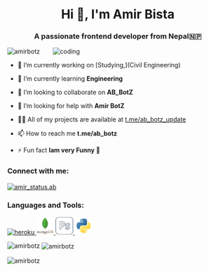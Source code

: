 <h1 align="center">Hi 👋, I'm Amir Bista</h1>
<h3 align="center">A passionate frontend developer from Nepal🇳🇵</h3>

<img align="right" alt="coding" width="400" src="https://gifdb.com/images/high/animated-man-computer-coding-nae6mec378lsg1i3.gif">

<p align="left"> <img src="https://komarev.com/ghpvc/?username=amirbotz&label=Profile%20views&color=0e75b6&style=flat" alt="amirbotz" /> </p>

- 🔭 I’m currently working on [Studying,](Civil Engineering)

- 🌱 I’m currently learning **Engineering**

- 👯 I’m looking to collaborate on **AB_BotZ**

- 🤝 I’m looking for help with **Amir BotZ**

- 👨‍💻 All of my projects are available at [t.me/ab_botz_update](t.me/ab_botz_update)

- 📫 How to reach me **t.me/ab_botz**

- ⚡ Fun fact **Iam very Funny 🤣**

<h3 align="left">Connect with me:</h3>
<p align="left">
<a href="https://instagram.com/amir_status.ab" target="blank"><img align="center" src="https://raw.githubusercontent.com/rahuldkjain/github-profile-readme-generator/master/src/images/icons/Social/instagram.svg" alt="amir_status.ab" height="30" width="40" /></a>
</p>

<h3 align="left">Languages and Tools:</h3>
<p align="left"> <a href="https://heroku.com" target="_blank" rel="noreferrer"> <img src="https://www.vectorlogo.zone/logos/heroku/heroku-icon.svg" alt="heroku" width="40" height="40"/> </a> <a href="https://www.mongodb.com/" target="_blank" rel="noreferrer"> <img src="https://raw.githubusercontent.com/devicons/devicon/master/icons/mongodb/mongodb-original-wordmark.svg" alt="mongodb" width="40" height="40"/> </a> <a href="https://www.photoshop.com/en" target="_blank" rel="noreferrer"> <img src="https://raw.githubusercontent.com/devicons/devicon/master/icons/photoshop/photoshop-line.svg" alt="photoshop" width="40" height="40"/> </a> <a href="https://www.python.org" target="_blank" rel="noreferrer"> <img src="https://raw.githubusercontent.com/devicons/devicon/master/icons/python/python-original.svg" alt="python" width="40" height="40"/> </a> </p>

<p><img align="left" src="https://github-readme-stats.vercel.app/api/top-langs?username=amirbotz&show_icons=true&locale=en&layout=compact" alt="amirbotz" /></p>

<p>&nbsp;<img align="center" src="https://github-readme-stats.vercel.app/api?username=amirbotz&show_icons=true&locale=en" alt="amirbotz" /></p>

<p><img align="center" src="https://github-readme-streak-stats.herokuapp.com/?user=amirbotz&" alt="amirbotz" /></p>
